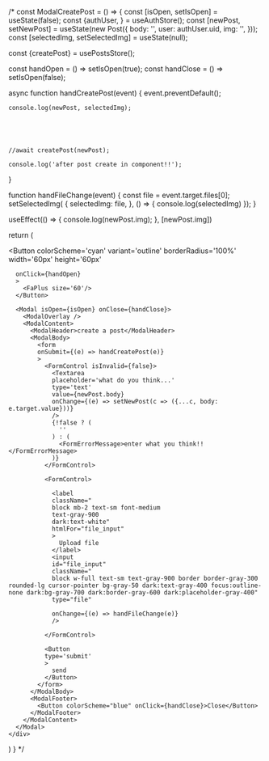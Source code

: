 <!-- 

# firebase and react pagination:
==

# creating User_modal upon regisnter:
==

# 

# show posts that are users subs:
== 
  # else: show random posts












# real-time firebase:
==



# firebase relations:
==

# react nested comments:
==

# each user can like once: 
# post.likes[user-1, user-2]

if (user-1 exists in post.likes) 
  # like button red
  # click again
    # remove user-1 from post.likes
    # change color 

----------------------------------

const comments: [
  {
    id: 0,
    name: comment-0,
  },
  {
    id: 1,
    name: comment-1,
    parent: 0,
  },
  {
    id: 2,
    name: comment-2
    parent: 1,
  },
  {
    id: 3,
    name: comment-3
  },
]

--
comment-0
  comment-1
    comment-2
comment-3

# loop throuhg comments

# create object: 
{
  parentId: {
    parentId: Comment,
    children: 
  }
}

----------------------------------

# how to loop a nested structure:
==

{
  a: {
    id: 0,
    children: [
      {
        id: 1,
        children: [
          {
            id: 2,
          }
        ]
      }
    ]
  },

  b: {
    id: 3,
    children: [
      {
        id: 4,
      }
    ]
  }
}

----------------------------------

# @reply to: comment x
==

# each comment has: parent.id
const element = document.querySelector('#parent.id');
element.scrollIntoView();













----------------------------------

# nested comments:
==

# data structures comming from db:

# data sctructure to render:

# ui problems:
  # nesting and indentation
  # stop neting level

-----

# 

----------------------------------

----------------------------------

----------------------------------

----------------------------------

----------------------------------

[
  {
    id: 0,
    level: 0,
    children: [
      {
        id: 1,
        level: 1,
        children: [
          {
            id: 4,
            level: 2,
            children: []
          }
        ]
      },
      {
        id: 3,
        level: 1,
        children: []
      },
    ]
  },

  {
    id: 2,
    level: 0,
    children: []
  }
]















 <!-- 










<!-- 

# notifications:
==




# When you call an async function that does not have an await inside it, the function will still return a promise.
 -->












































 
 /* 
const ModalCreatePost = () => {
  const [isOpen, setIsOpen] = useState(false);
  const {authUser, } = useAuthStore();
  const [newPost, setNewPost] = useState(new Post({
    body: '',
    user: authUser.uid,
    img: '',
  }));
  const [selectedImg, setSelectedImg] = useState(null);

  const {createPost} = usePostsStore();

  const handOpen = () => setIsOpen(true); 
  const handClose = () => setIsOpen(false);

  async function handCreatePost(event) {
    event.preventDefault();
    
    console.log(newPost, selectedImg);

    
    
    

    //await createPost(newPost);

    console.log('after post create in component!!');
  }

  function handFileChange(event) {
    const file = event.target.files[0];
    setSelectedImg(
      {
        selectedImg: file,
      },
      () => {
        console.log(selectedImg)
    });
  }

  useEffect(() => {
    console.log(newPost.img);
  }, [newPost.img])

  return (
    <div>
      <Button
      colorScheme='cyan'
      variant='outline'
      borderRadius='100%'
      width='60px'
      height='60px'

      onClick={handOpen}
      >
        <FaPlus size='60'/>
      </Button>

      <Modal isOpen={isOpen} onClose={handClose}>
        <ModalOverlay />
        <ModalContent>
          <ModalHeader>create a post</ModalHeader>
          <ModalBody>
            <form 
            onSubmit={(e) => handCreatePost(e)}
            >
              <FormControl isInvalid={false}>
                <Textarea 
                placeholder='what do you think...'
                type='text' 
                value={newPost.body} 
                onChange={(e) => setNewPost(c => ({...c, body: e.target.value}))} 
                />
                {!false ? (
                  ''
                ) : (
                  <FormErrorMessage>enter what you think!!</FormErrorMessage>
                )}
              </FormControl>

              <FormControl>
                
                <label 
                className="
                block mb-2 text-sm font-medium 
                text-gray-900 
                dark:text-white" 
                htmlFor="file_input"
                >
                  Upload file
                </label>
                <input 
                id="file_input"
                className="
                block w-full text-sm text-gray-900 border border-gray-300 rounded-lg cursor-pointer bg-gray-50 dark:text-gray-400 focus:outline-none dark:bg-gray-700 dark:border-gray-600 dark:placeholder-gray-400"  
                type="file"

                onChange={(e) => handFileChange(e)}
                />

              </FormControl>

              <Button
              type='submit'
              >
                send
              </Button>
            </form>
          </ModalBody>
          <ModalFooter>
            <Button colorScheme="blue" onClick={handClose}>Close</Button>
          </ModalFooter>
        </ModalContent>
      </Modal>
    </div>
  )
} */
 
 
